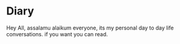 # Diary
Hey All,
assalamu alaikum everyone,
its my personal day to day life conversations.
if you want you can read. 
